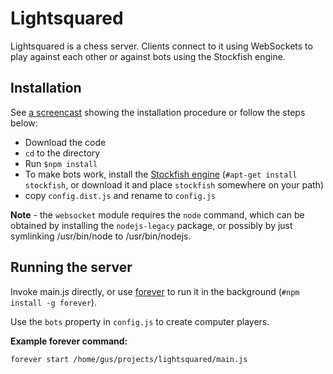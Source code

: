 Lightsquared
============

Lightsquared is a chess server.  Clients connect to it using
WebSockets to play against each other or against bots using the
Stockfish engine.

Installation
------------

See [a screencast](https://www.youtube.com/watch?v=PR2FBr_5wiI) showing the
installation procedure or follow the steps below:

- Download the code
- `cd` to the directory
- Run `$npm install`
- To make bots work, install the [Stockfish engine](http://stockfishchess.org/)
    (`#apt-get install stockfish`, or download it and place `stockfish`
    somewhere on your path)
- copy `config.dist.js` and rename to `config.js`

**Note** - the `websocket` module requires the `node` command, which can be obtained by
installing the `nodejs-legacy` package, or possibly by just symlinking /usr/bin/node
to /usr/bin/nodejs.

Running the server
------------------

Invoke main.js directly, or use [forever][3] to run it in the background (`#npm install
-g forever`).

Use the `bots` property in `config.js` to create computer players.

**Example forever command:**

```
forever start /home/gus/projects/lightsquared/main.js
```

[3]:https://github.com/nodejitsu/forever